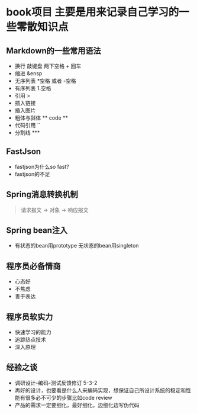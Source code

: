 # book项目 主要是用来记录自己学习的一些零散知识点

## Markdown的一些常用语法
- 换行 敲键盘 两下空格 + 回车
- 缩进 &ensp
- 无序列表  *空格 或者 -空格
- 有序列表 1.空格
- 引用 >
- 插入链接 []()
- 插入图片 ![]()
- 粗体与斜体 ** code **
- 代码引用 ``
- 分割线 ***




## FastJson
- fastjson为什么so fast?
- fastjson的不足

## Spring消息转换机制
> 请求报文 -> 对象 -> 响应报文	

## Spring bean注入
- 有状态的bean用prototype 无状态的bean用singleton

## 程序员必备情商
- 心态好
- 不焦虑
- 善于表达

## 程序员软实力
- 快速学习的能力
- 追踪热点技术
- 深入原理

## 经验之谈
- 调研设计-编码-测试反馈修订 5-3-2
- 再好的设计，也要看是什么人来编码实现，想保证自己所设计系统的稳定和性能有很多必不可少的步骤比如code review
- 产品的需求一定要细化，最好细化，边细化边写伪代码
